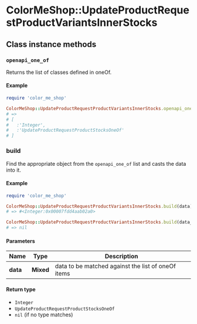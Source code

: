 # ColorMeShop::UpdateProductRequestProductVariantsInnerStocks

## Class instance methods

### `openapi_one_of`

Returns the list of classes defined in oneOf.

#### Example

```ruby
require 'color_me_shop'

ColorMeShop::UpdateProductRequestProductVariantsInnerStocks.openapi_one_of
# =>
# [
#   :'Integer',
#   :'UpdateProductRequestProductStocksOneOf'
# ]
```

### build

Find the appropriate object from the `openapi_one_of` list and casts the data into it.

#### Example

```ruby
require 'color_me_shop'

ColorMeShop::UpdateProductRequestProductVariantsInnerStocks.build(data)
# => #<Integer:0x00007fdd4aab02a0>

ColorMeShop::UpdateProductRequestProductVariantsInnerStocks.build(data_that_doesnt_match)
# => nil
```

#### Parameters

| Name | Type | Description |
| ---- | ---- | ----------- |
| **data** | **Mixed** | data to be matched against the list of oneOf items |

#### Return type

- `Integer`
- `UpdateProductRequestProductStocksOneOf`
- `nil` (if no type matches)

